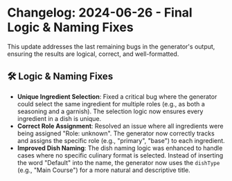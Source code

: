 # Changelog: 2024-06-26 - Final Logic & Naming Fixes

This update addresses the last remaining bugs in the generator's output, ensuring the results are logical, correct, and well-formatted.

## 🛠️ Logic & Naming Fixes

-   **Unique Ingredient Selection**: Fixed a critical bug where the generator could select the same ingredient for multiple roles (e.g., as both a seasoning and a garnish). The selection logic now ensures every ingredient in a dish is unique.
-   **Correct Role Assignment**: Resolved an issue where all ingredients were being assigned "Role: unknown". The generator now correctly tracks and assigns the specific role (e.g., "primary", "base") to each ingredient.
-   **Improved Dish Naming**: The dish naming logic was enhanced to handle cases where no specific culinary format is selected. Instead of inserting the word "Default" into the name, the generator now uses the `dishType` (e.g., "Main Course") for a more natural and descriptive title. 